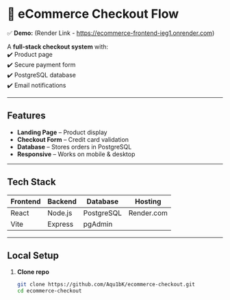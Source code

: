 # 🛒 eCommerce Checkout Flow

✅ **Demo:** (Render Link - https://ecommerce-frontend-ieg1.onrender.com)  

A **full-stack checkout system** with:  
✔️ Product page  
✔️ Secure payment form  
✔️ PostgreSQL database  
✔️ Email notifications  

---

## **Features**
- **Landing Page** – Product display  
- **Checkout Form** – Credit card validation  
- **Database** – Stores orders in PostgreSQL  
- **Responsive** – Works on mobile & desktop  

---

## **Tech Stack**
| Frontend | Backend | Database | Hosting |
|----------|---------|----------|---------|
| React    | Node.js | PostgreSQL | Render.com |
| Vite     | Express | pgAdmin    |            |

---

## **Local Setup**
1. **Clone repo**
   ```bash
   git clone https://github.com/Aqu1bK/ecommerce-checkout.git
   cd ecommerce-checkout
